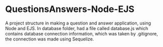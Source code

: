 # QuestionsAnswers-Node-EJS
A project structure in making a question and answer application, using Node and EJS.
In database folder, had a file called database.js which contains database connection information, 
which was taken by .gitignore, the connection was made using Sequelize.
